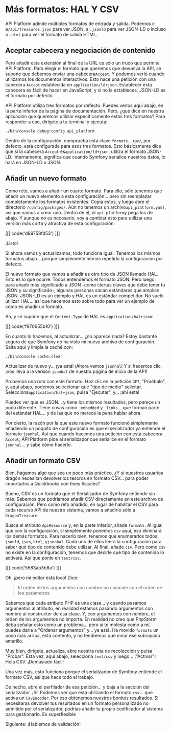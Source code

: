 # Más formatos: HAL Y CSV

API Platform admite múltiples formatos de entrada y salida. Podemos ir a`/api/treasures.json` para ver JSON, a `.jsonld` para ver JSON-LD o incluso a `.html` para ver el formato de salida HTML.

## Aceptar cabecera y negociación de contenido

Pero añadir esta extensión al final de la URL es sólo un truco que permite API Platform. Para elegir el formato que queremos que devuelva la API, se supone que debemos enviar una cabecera`Accept`. Y podemos verlo cuando utilizamos los documentos interactivos. Esto hace una petición con una cabecera `Accept` establecida en `application/ld+json`. Establecer esta cabecera es fácil de hacer en JavaScript, y si no la estableces, JSON-LD es el formato por defecto.

API Platform utiliza tres formatos por defecto. Puedes verlos aquí abajo, en la parte inferior de la página de documentación. Pero, ¿qué dice en nuestra aplicación que queremos utilizar específicamente estos tres formatos? Para responder a eso, dirígete a tu terminal y ejecuta:

```terminal
./bin/console debug:config api_platform
```

Dentro de la configuración, comprueba esta clave `formats`... que, por defecto, está configurada para esos tres formatos. Esto básicamente dice que si la cabecera `Accept` es`application/ld+json`, utiliza el formato JSON-LD. Internamente, significa que cuando Symfony serialice nuestros datos, lo hará en JSON-LD o JSON.

## Añadir un nuevo formato

Como reto, vamos a añadir un cuarto formato. Para ello, sólo tenemos que añadir un nuevo elemento a esta configuración... pero sin reemplazar completamente los formatos existentes. Copia estos, y luego abre el directorio `/config/packages/`. Aún no tenemos un archivo`api_platform.yaml`, así que vamos a crear uno. Dentro de él, di `api_platform`y pega los de abajo. Y aunque no es necesario, voy a cambiar esto para utilizar una versión más corta y atractiva de esta configuración:

[[[ code('d89758fd53') ]]]

¡Listo!

Si ahora vamos y actualizamos, todo funciona igual. Tenemos los mismos formatos abajo... porque simplemente hemos repetido la configuración por defecto.

El nuevo formato que vamos a añadir es otro tipo de JSON llamado HAL. Esto es lo que ocurre. Todos entendemos el formato JSON. Pero luego, para añadir más significado a JSON -como ciertas claves que debe tener tu JSON y su significado-, algunas personas sacan estándares que amplían JSON. JSON-LD es un ejemplo y HAL es un estándar competidor. No suelo utilizar HAL... así que hacemos esto sobre todo para ver un ejemplo de cómo es añadir un formato.

Ah, y se supone que el `Content-Type` de HAL es `application/hal+json`:

[[[ code('f970655b10') ]]]

En cuanto lo hacemos, al actualizar... ¿no aparece nada? Estoy bastante seguro de que Symfony no ha visto mi nuevo archivo de configuración. Salta aquí y limpia la caché con:

```terminal
./bin/console cache:clear
```

Actualizar de nuevo y... ¡ya está! ¡Ahora vemos `jsonhal`! Y si hacemos clic, ¡nos lleva a la versión `jsonhal` de nuestra página de inicio de la API!

Probemos una ruta con este formato. Haz clic en la petición `GET`, "Pruébalo", y, aquí abajo, podemos seleccionar qué "tipo de medio" solicitar. Selecciona`application/hal+json`, pulsa "Ejecutar", y... ¡ahí está!

Puedes ver que es JSON... y tiene los mismos resultados, pero parece un poco diferente. Tiene cosas como `_embedded` y `_links`... que forman parte del estándar HAL... y de las que no merece la pena hablar ahora.

Por cierto, la razón por la que este nuevo formato funcionó simplemente añadiendo un poquito de configuración es que el serializador ya entiende el formato `jsonhal`. Así que cuando hacemos una petición con esta cabecera `Accept`, API Platform pide al serializador que serialice en el formato `jsonhal`... y sabe cómo hacerlo.

## Añadir un formato CSV

Bien, hagamos algo que sea un poco más práctico. ¿Y si nuestros usuarios dragón necesitan devolver los tesoros en formato CSV... para poder importarlos a Quickbooks con fines fiscales?

Bueno, CSV es un formato que el Serializador de Symfony entiende sin más. Sabemos que podríamos añadir CSV directamente en este archivo de configuración. Pero como reto añadido, en lugar de habilitar el CSV para cada recurso API de nuestro sistema, vamos a añadirlo sólo a `DragonTreasure`.

Busca el atributo `ApiResource` y, en la parte inferior, añade `formats`. Al igual que con la configuración, si simplemente ponemos `csv` aquí, eso eliminará los demás formatos. Para hacerlo bien, tenemos que enumerarlos todos: `jsonld`, `json`, `html`, y`jsonhal`. Cada uno de ellos leerá la configuración para saber qué tipo de contenido debe utilizar. Al final, añade `csv`. Pero como `csv` no existe en la configuración, tenemos que decirle qué tipo de contenido lo activará. Así que ponlo en `text/csv`.

[[[ code('5583ab3b8a') ]]]

Oh, ¡pero mi editor está loco! Dice:

> El orden de los argumentos con nombre no coincide con el orden de los parámetros

Sabemos que cada atributo PHP es una clase... y cuando pasamos argumentos al atributo, en realidad estamos pasando argumentos con nombre al constructor de esa clase. Y, con argumentos con nombre, el orden de los argumentos no importa. En realidad no creo que PhpStorm deba señalar esto como un problema... pero si te molesta como a mí, puedes darle a "Ordenar argumentos" y... ya está. Ha movido `formats` un poco más arriba, está contento, y no tendremos que mirar ese subrayado amarillo.

Muy bien, dirígete, actualiza, abre nuestra ruta de recolección y pulsa "Probar". Esta vez, aquí abajo, selecciona `text/csv` y luego... ¡"Activar"! Hola CSV. ¡Demasiado fácil!

Una vez más, esto funciona porque el serializador de Symfony entiende el formato CSV, así que hace todo el trabajo.

De hecho, abre el perfilador de esa petición... y baja a la sección del serializador. ¡Sí! Podemos ver que está utilizando el formato `csv`... que activa un `CsvEncoder`. Por eso obtenemos nuestros bonitos resultados. Si necesitaras devolver tus resultados en un formato personalizado no admitido por el serializador, podrías añadir tu propio codificador al sistema para gestionarlo. Es superflexible

Siguiente: ¡Hablemos de validación!
